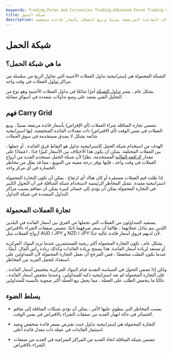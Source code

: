 ```yaml
---
keywords: Trading,Forex and Currencies Trading,Advanced Forex Trading Concepts,Advanced Concepts
title: شبكة الحمل
description: الشبكة المحمولة هي استراتيجية تداول تتضمن شراء العملات ذات معدلات الفائدة المرتفعة نسبيًا وبيع العملات بأسعار فائدة منخفضة.
---
```


# شبكة الحمل
## ما هي شبكة الحمل؟

الشبكة المحمولة هي إستراتيجية تداول العملات الأجنبية التي تحاول الربح من سلسلة من مراكز [تداول](/currencycarrytrade) العملات في وقت واحد.

بشكل عام ، يعتبر [تداول الشبكة](/grid-trading) أمرًا شائعًا في تداول العملات الأجنبية وهو نوع من التحليل الفني يعتمد على وضع تداولات متعددة في أسواق مماثلة.

## فهم Carry Grid

تتضمن تجارة المناقلة شراء العملات (أي الإقراض) بأسعار فائدة مرتفعة نسبيًا ، وبيع العملات في نفس الوقت (أي الاقتراض) ذات معدلات الفائدة المنخفضة. إنها استراتيجية شائعة بشكل لا يصدق مستخدمة في سوق العملات

الهدف من استخدام شبكة الحمل كإستراتيجية تداول هو التقاط فرق الفائدة ، أو حملها ، بين العملات المختلفة. يمكن أن يكون هذا الاختلاف بين الأسعار كبيرًا جدًا ، اعتمادًا على مقدار [الرافعة المالية](/leverage) المستخدمة. نظرًا لأن شبكة الحمل تستخدم العديد من أزواج العملات في وقت واحد ، فإنها توفر درجة معينة من التنويع ، مما قد يقلل من مخاطر الخسارة في أي مركز واحد.

إذا ظلت قيم العملات مستقرة أو كان هناك أي ارتفاع ، يمكن أن تكون التجارة المحمولة استراتيجية مفيدة. تتمثل المخاطر الرئيسية لاستخدام شبكة المناقلة في أن التحول الكبير في التجارة المحمولة يمكن أن يؤدي إلى خسائر كبيرة يمكن أن تتفاقم بسبب مراكز التداول المتعددة في شبكة التداول.

## تجارة العملات المحمولة

يستفيد المتداولون من العملات التي تحملها من الفرق بين أسعار الفائدة في البلدين اللذين يتم تبادل عملاتهما ، طالما أن سعر صرفهما ثابتًا. تتضمن صفقات الشراء بالاقتراض أزواج العملات مثل AUD / JPY و NZD / JPY لأن لديهم فروق أسعار فائدة عالية جدًا.

بشكل عام ، تكون التجارة المحمولة أكثر ربحية للمستثمرين عندما تزيد البنوك المركزية أو تستعد لزيادة أسعار الفائدة. هذا يسمح بزيادة العائدات وكذلك زيادة رأس المال. أيضًا ، عندما يكون التقلب منخفضًا ، فمن المرجح أن تعمل التجارة المحمولة لأن المتداولين على استعداد لتحمل المزيد من المخاطر.

ولكن إذا تضمن التحول في السياسة النقدية قيام البنوك المركزية بتخفيض أسعار الفائدة ، فإن التجارة المحمولة لم تعد استراتيجية ذكية للمتداولين. وعندما تنخفض أسعار الفائدة ، غالبًا ما ينخفض الطلب على العملة ، مما يجعل بيع العملة أكثر صعوبة بالنسبة للمتداولين.

## يسلط الضوء

- بسبب المخاطر التي ينطوي عليها الأمر ، يمكن أن تؤدي شبكات المناقلة إلى تفاقم الخسائر في حالة انهيار العديد من صفقات الشراء بالاقتراض في نفس الوقت.

- التجارة المحمولة هي إستراتيجية تداول حيث تقترض بسعر فائدة منخفض وتعيد استثمار العائدات في عملة ذات معدل فائدة أعلى.

- تتضمن شبكة المناقلة اتخاذ العديد من المراكز المتزامنة في العديد من صفقات الشراء بالاقتراض.

